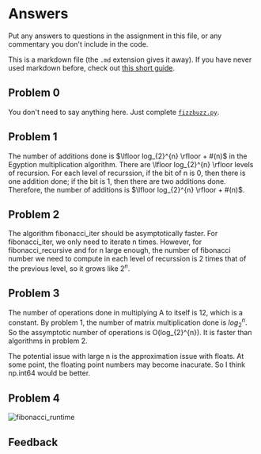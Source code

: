 # Answers

Put any answers to questions in the assignment in this file, or any commentary you don't include in the code.

This is a markdown file (the `.md` extension gives it away). If you have never used markdown before, check out [this short guide](https://guides.github.com/features/mastering-markdown/).

## Problem 0
You don't need to say anything here.  Just complete [`fizzbuzz.py`](fizzbuzz.py).

## Problem 1
The number of additions done is $\lfloor log_{2}^{n} \rfloor + #(n)$ in the Egyption multiplication algorithm. There are \lfloor log_{2}^{n} \rfloor levels of recursion. For each level of recurssion, if the bit of n is 0, then there is one addition done; if the bit is 1, then there are two additions done. Therefore, the number of additions is $\lfloor log_{2}^{n} \rfloor + #(n)$.

## Problem 2
The algorithm fibonacci_iter should be asymptotically faster. For fibonacci_iter, we only need to iterate n times. However, for fibonacci_recursive and for n large enough, the number of fibonacci number we need to compute in each level of recurssion is 2 times that of the previous level, so it grows like $2^{n}$.

## Problem 3
The number of operations done in multiplying A to itself is 12, which is a constant. By problem 1, the number of matrix multiplication done is $log_{2}^{n}$. So the assymptotic number of operations is O(log_{2}^{n}). It is faster than algorithms in problem 2.


The potential issue with large n is the approximation issue with floats. At some point, the floating point numbers may become inacurate. So I think np.int64 would be better.


## Problem 4
![fibonacci_runtime](fibonacci_runtime.png)


## Feedback
